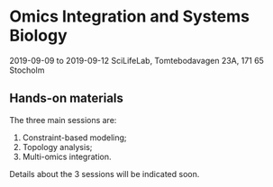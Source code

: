 # Omics Integration and Systems Biology 
2019-09-09 to 2019-09-12
SciLifeLab, Tomtebodavagen 23A, 171 65 Stocholm

## Hands-on materials

The three main sessions are:
1. Constraint-based modeling;
2. Topology analysis;
3. Multi-omics integration.

Details about the 3 sessions will be indicated soon.